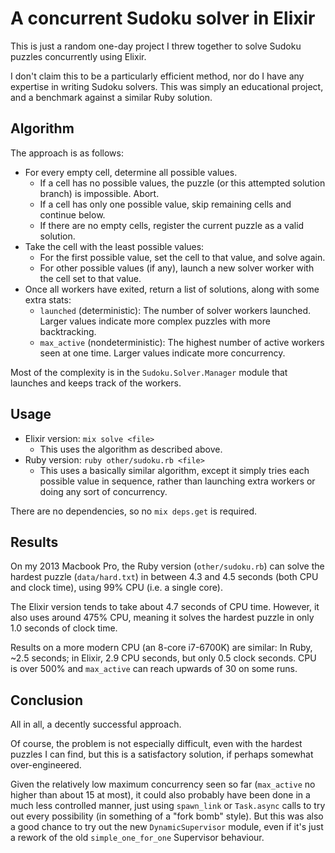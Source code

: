 # A concurrent Sudoku solver in Elixir

This is just a random one-day project I threw together to solve Sudoku puzzles concurrently using Elixir.

I don't claim this to be a particularly efficient method, nor do I have any expertise in writing Sudoku solvers.  This was simply an educational project, and a benchmark against a similar Ruby solution.

## Algorithm

The approach is as follows:

* For every empty cell, determine all possible values.
  * If a cell has no possible values, the puzzle (or this attempted solution branch) is impossible.  Abort.
  * If a cell has only one possible value, skip remaining cells and continue below.
  * If there are no empty cells, register the current puzzle as a valid solution.
* Take the cell with the least possible values:
  * For the first possible value, set the cell to that value, and solve again.
  * For other possible values (if any), launch a new solver worker with the cell set to that value.
* Once all workers have exited, return a list of solutions, along with some extra stats:
  * `launched` (deterministic): The number of solver workers launched.  Larger values indicate more complex puzzles with more backtracking.
  * `max_active` (nondeterministic): The highest number of active workers seen at one time.  Larger values indicate more concurrency.

Most of the complexity is in the `Sudoku.Solver.Manager` module that launches and keeps track of the workers.

## Usage

* Elixir version: `mix solve <file>`
  * This uses the algorithm as described above.
* Ruby version: `ruby other/sudoku.rb <file>`
  * This uses a basically similar algorithm, except it simply tries each possible value in sequence, rather than launching extra workers or doing any sort of concurrency.

There are no dependencies, so no `mix deps.get` is required.

## Results

On my 2013 Macbook Pro, the Ruby version (`other/sudoku.rb`) can solve the hardest puzzle (`data/hard.txt`) in between 4.3 and 4.5 seconds (both CPU and clock time), using 99% CPU (i.e. a single core).

The Elixir version tends to take about 4.7 seconds of CPU time.  However, it also uses around 475% CPU, meaning it solves the hardest puzzle in only 1.0 seconds of clock time.

Results on a more modern CPU (an 8-core i7-6700K) are similar: In Ruby, ~2.5 seconds; in Elixir, 2.9 CPU seconds, but only 0.5 clock seconds.  CPU is over 500% and `max_active` can reach upwards of 30 on some runs.

## Conclusion

All in all, a decently successful approach.

Of course, the problem is not especially difficult, even with the hardest puzzles I can find, but this is a satisfactory solution, if perhaps somewhat over-engineered.

Given the relatively low maximum concurrency seen so far (`max_active` no higher than about 15 at most), it could also probably have been done in a much less controlled manner, just using `spawn_link` or `Task.async` calls to try out every possibility (in something of a "fork bomb" style).  But this was also a good chance to try out the new `DynamicSupervisor` module, even if it's just a rework of the old `simple_one_for_one` Supervisor behaviour.
